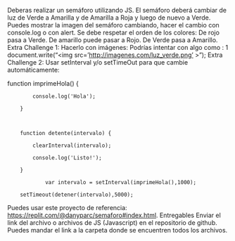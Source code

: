 Deberas realizar un semáforo utilizando JS.
El semáforo deberá cambiar de luz de Verde a Amarilla y de Amarilla a Roja y luego de nuevo a Verde.
Puedes mostrar la imagen del semáforo cambiando, hacer el cambio con console.log o con alert.
Se debe respetar el orden de los colores:
De rojo pasa a Verde.
De amarillo puede pasar a Rojo.
De Verde pasa a Amarillo.
Extra Challenge 1: Hacerlo con imágenes:
Podrías intentar con algo como :
1
document.write(“<img src=’<http://imagenes.com/luz_verde.png’> >”);
Extra Challenge 2: Usar setInterval y/o setTimeOut para que cambie automáticamente:

function imprimeHola() {

            console.log('Hola'); 

        }

        

        function detente(intervalo) {

            clearInterval(intervalo);

            console.log('Listo!');

        }

                var intervalo = setInterval(imprimeHola(),1000); 

        setTimeout(detener(intervalo),5000); 

Puedes usar este proyecto de referencia: <https://replit.com/@danyparc/semaforo#index.html>.
Entregables
Enviar el link del archivo o archivos de JS (Javascript) en el repositorio de github. Puedes mandar el link a la carpeta donde se encuentren todos los archivos.
